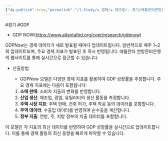 ```yaml
---
{"dg-publish":true,"permalink":"/1.Study/★ 경제/★ 매크로/☆ 경기/애틀란타연방은행GDP/애틀란타연방은행GDP/","created":"2024-08-16T12:43:42.355+09:00","updated":"2025-06-03T20:07:19.685+09:00"}
---
```


#경기 #GDP

- GDP NOW(https://www.atlantafed.org/cqer/research/gdpnow)

GDPNow는 경제 데이터가 새로 발표될 때마다 업데이트됩니다. 일반적으로 매주 1~2회 업데이트되며, 주요 경제 지표가 발표된 후 즉시 반영됩니다. 애틀란타 연방준비은행의 웹사이트를 통해 실시간으로 접근할 수 있습니다.

- 산출방법
	- GDPNow 모델은 다양한 경제 지표를 활용하여 GDP 성장률을 추정합니다. 주요 경제 지표에는 다음이 포함됩니다:

	1. **소매 판매**: 소비자 지출의 변화를 반영합니다.
	2. **산업 생산**: 제조업, 광업, 유틸리티의 생산 활동을 측정합니다.
	3. **주택 시장 지표**: 주택 판매, 건축 허가, 주택 착공 등의 데이터를 포함합니다.
	4. **무역 데이터**: 수출입 데이터를 반영하여 순수출을 계산합니다.
	5. **정부 지출**: 연방, 주, 지방 정부의 지출 데이터를 포함합니다.

이 모델은 각 지표의 최신 데이터를 반영하여 GDP 성장률을 실시간으로 업데이트합니다. 이를 통해 경제 활동의 최신 동향을 빠르게 파악할 수 있습니다.